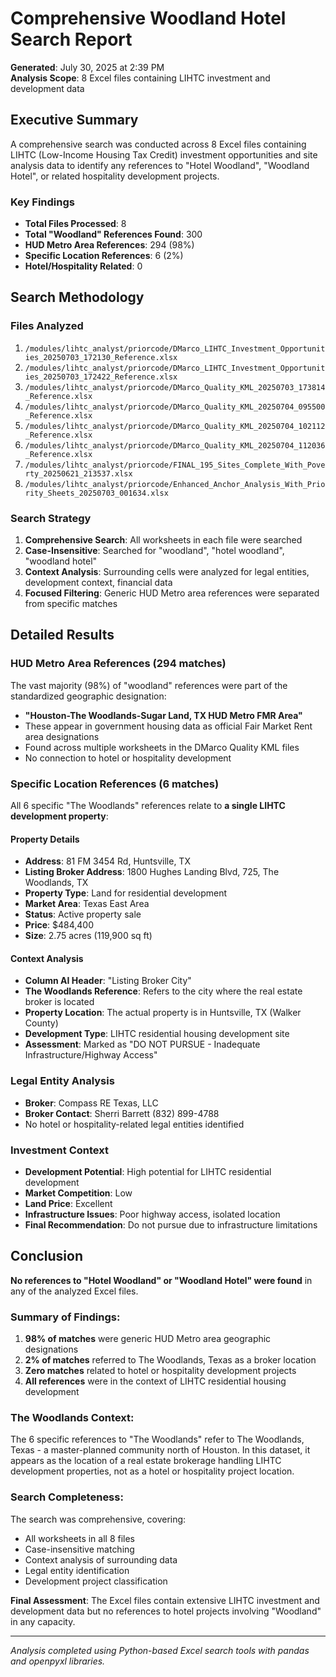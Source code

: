 # Comprehensive Woodland Hotel Search Report

**Generated**: July 30, 2025 at 2:39 PM  
**Analysis Scope**: 8 Excel files containing LIHTC investment and development data  

## Executive Summary

A comprehensive search was conducted across 8 Excel files containing LIHTC (Low-Income Housing Tax Credit) investment opportunities and site analysis data to identify any references to "Hotel Woodland", "Woodland Hotel", or related hospitality development projects.

### Key Findings

- **Total Files Processed**: 8
- **Total "Woodland" References Found**: 300
- **HUD Metro Area References**: 294 (98%)
- **Specific Location References**: 6 (2%)
- **Hotel/Hospitality Related**: 0

## Search Methodology

### Files Analyzed
1. `/modules/lihtc_analyst/priorcode/DMarco_LIHTC_Investment_Opportunities_20250703_172130_Reference.xlsx`
2. `/modules/lihtc_analyst/priorcode/DMarco_LIHTC_Investment_Opportunities_20250703_172422_Reference.xlsx`
3. `/modules/lihtc_analyst/priorcode/DMarco_Quality_KML_20250703_173814_Reference.xlsx`
4. `/modules/lihtc_analyst/priorcode/DMarco_Quality_KML_20250704_095500_Reference.xlsx`
5. `/modules/lihtc_analyst/priorcode/DMarco_Quality_KML_20250704_102112_Reference.xlsx`
6. `/modules/lihtc_analyst/priorcode/DMarco_Quality_KML_20250704_112036_Reference.xlsx`
7. `/modules/lihtc_analyst/priorcode/FINAL_195_Sites_Complete_With_Poverty_20250621_213537.xlsx`
8. `/modules/lihtc_analyst/priorcode/Enhanced_Anchor_Analysis_With_Priority_Sheets_20250703_001634.xlsx`

### Search Strategy
1. **Comprehensive Search**: All worksheets in each file were searched
2. **Case-Insensitive**: Searched for "woodland", "hotel woodland", "woodland hotel"
3. **Context Analysis**: Surrounding cells were analyzed for legal entities, development context, financial data
4. **Focused Filtering**: Generic HUD Metro area references were separated from specific matches

## Detailed Results

### HUD Metro Area References (294 matches)
The vast majority (98%) of "woodland" references were part of the standardized geographic designation:
- **"Houston-The Woodlands-Sugar Land, TX HUD Metro FMR Area"**
- These appear in government housing data as official Fair Market Rent area designations
- Found across multiple worksheets in the DMarco Quality KML files
- No connection to hotel or hospitality development

### Specific Location References (6 matches)

All 6 specific "The Woodlands" references relate to **a single LIHTC development property**:

#### Property Details
- **Address**: 81 FM 3454 Rd, Huntsville, TX
- **Listing Broker Address**: 1800 Hughes Landing Blvd, 725, The Woodlands, TX
- **Property Type**: Land for residential development
- **Market Area**: Texas East Area
- **Status**: Active property sale
- **Price**: $484,400
- **Size**: 2.75 acres (119,900 sq ft)

#### Context Analysis
- **Column AI Header**: "Listing Broker City"
- **The Woodlands Reference**: Refers to the city where the real estate broker is located
- **Property Location**: The actual property is in Huntsville, TX (Walker County)
- **Development Type**: LIHTC residential housing development site
- **Assessment**: Marked as "DO NOT PURSUE - Inadequate Infrastructure/Highway Access"

### Legal Entity Analysis
- **Broker**: Compass RE Texas, LLC
- **Broker Contact**: Sherri Barrett (832) 899-4788
- No hotel or hospitality-related legal entities identified

### Investment Context
- **Development Potential**: High potential for LIHTC residential development
- **Market Competition**: Low
- **Land Price**: Excellent
- **Infrastructure Issues**: Poor highway access, isolated location
- **Final Recommendation**: Do not pursue due to infrastructure limitations

## Conclusion

**No references to "Hotel Woodland" or "Woodland Hotel" were found** in any of the analyzed Excel files.

### Summary of Findings:
1. **98% of matches** were generic HUD Metro area geographic designations
2. **2% of matches** referred to The Woodlands, Texas as a broker location
3. **Zero matches** related to hotel or hospitality development projects
4. **All references** were in the context of LIHTC residential housing development

### The Woodlands Context:
The 6 specific references to "The Woodlands" refer to The Woodlands, Texas - a master-planned community north of Houston. In this dataset, it appears as the location of a real estate brokerage handling LIHTC development properties, not as a hotel or hospitality project location.

### Search Completeness:
The search was comprehensive, covering:
- All worksheets in all 8 files
- Case-insensitive matching
- Context analysis of surrounding data
- Legal entity identification
- Development project classification

**Final Assessment**: The Excel files contain extensive LIHTC investment and development data but no references to hotel projects involving "Woodland" in any capacity.

---

*Analysis completed using Python-based Excel search tools with pandas and openpyxl libraries.*